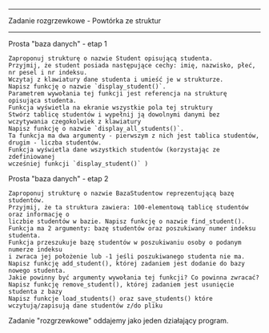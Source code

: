 *******************************************************************
Zadanie rozgrzewkowe - Powtórka ze struktur
*******************************************************************

Prosta "baza danych" - etap 1

    Zaproponuj strukturę o nazwie Student opisującą studenta. 
    Przyjmij, że student posiada następujące cechy: imię, nazwisko, płeć, nr pesel i nr indeksu.
    Wczytaj z klawiatury dane studenta i umieść je w strukturze.
    Napisz funkcję o nazwie `display_student()`.
    Parametrem wywołania tej funkcji jest referencja na strukturę opisująca studenta.
    Funkcja wyświetla na ekranie wszystkie pola tej struktury
    Stwórz tablicę studentów i wypełnij ją dowolnymi danymi bez wczytywania czegokolwiek z klawiatury
    Napisz funkcję o nazwie `display_all_students()`.
    Ta funkcja ma dwa argumenty - pierwszym z nich jest tablica studentów, drugim - liczba studentów.
    Funkcja wyświetla dane wszystkich studentów (korzystając ze zdefiniowanej
    wcześniej funkcji `display_student()` )

Prosta "baza danych" - etap 2

    Zaproponuj strukturę o nazwie BazaStudentow reprezentującą bazę studentów.
    Przyjmij, że ta struktura zawiera: 100-elementową tablicę studentów oraz informację o
    liczbie studentów w bazie. Napisz funkcję o nazwie find_student().
    Funkcja ma 2 argumenty: bazę studentów oraz poszukiwany numer indeksu studenta.
    Funkcja przeszukuje bazę studentów w poszukiwaniu osoby o podanym numerze indeksu
    i zwraca jej położenie lub -1 jeśli poszukiwanego studenta nie ma.
    Napisz funkcję add_student(), której zadaniem jest dodanie do bazy nowego studenta.
    Jakie powinny być argumenty wywołania tej funkcji? Co powinna zwracać?
    Napisz funkcję remove_student(), której zadaniem jest usunięcie studenta z bazy
    Napisz funkcje load_students() oraz save_students() które wczytują/zapisują dane studentów z/do pliku

Zadanie "rozgrzewkowe" oddajemy jako jeden działający program.
